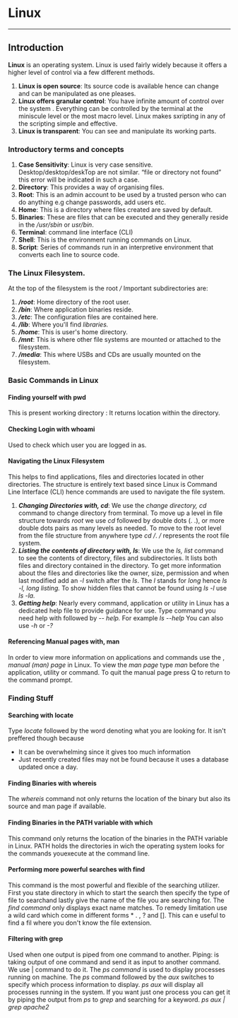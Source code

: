 # 	Linux
***
## Introduction
__Linux__ is an operating system. Linux is used fairly widely because it offers a higher level of control via a few different methods.
1. __Linux is open source__: Its source code is available hence can change and can be manipulated as one pleases.
2. __Linux offers granular control__: You have infinite amount of control over the system . Everything can be controlled by the terminal at the miniscule level or the most macro level. Linux makes sxripting in any of the scripting simple and effective.
3. __Linux is transparent__: You can see and manipulate its working parts.
### Introductory terms and concepts
1. __Case Sensitivity__: Linux is very case sensitive. Desktop/desktop/deskTop are not similar. “file or directory not
found” this error will be indicated in such a case.
2. __Directory__: This provides a way of organising files. 
3. __Root__: This is an admin account to be used by a trusted person who can do anything e.g change passwords, add users etc.
4. __Home__: This is a directory where files created are saved by default.
5. __Binaries__: These are files that can be executed and they generally reside in the */usr/sbin* or *usr/bin*.
6. __Terminal__: command line interface (CLI)
7. __Shell__: This is the environment running commands on Linux. 
8. __Script__: Series of commands run in an interpretive environment that converts each line to source code.
### The Linux Filesystem.
At the top of the filesystem is the root */*
Important subdirectories are:
1. __*/root*__: Home directory of the root user.
2. __*/bin*__: Where application binaries reside.
3. __*/etc*__: The configuration files are contained here. 
4. __*/lib*__: Where you'll find *libraries.*
5. __*/home*__: This is user's home directory.
6. __*/mnt*__: This is where other file systems are mounted or attached to the filesystem.
7. __*/media*__: This where USBs and CDs are usually mounted on the filesystem.
### Basic Commands in Linux

#### Finding yourself with pwd
This is present working directory : It returns location within the directory.

#### Checking Login with whoami
Used to check which user you are logged in as.

#### Navigating the Linux Filesystem
This helps to find applications, files and directories located in other directories. The structure is entirely text based since Linux is Command Line Interface (CLI)
hence commands are used to navigate the file system. 
1. __*Changing Directories with, cd*__: We use the *change directory, cd* command to change directory from terminal.
To move up a level in file structure towards *root* we use *cd* followed by double dots (. .), or more double dots pairs as many levels as needed.
To move to the root level from the file structure from anywhere type *cd  /*.  */* represents the root file system.
2. __*Listing the contents of directory with, ls*__: We use the *ls, list* command to see the contents of directory, files and subdirectories.
It lists both files and directory contained in the directory.
To get more information about the files and directories like the owner, size, permission and when last modified add an *-l* switch after the *ls*. The *l* stands for *long* hence *ls -l, long listing.*
To show hidden files that cannot be found using *ls -l* use *ls -la.*
3. __*Getting help*__: Nearly every command, application or utility in Linux has a dedicated help file to provide guidance for use.
Type command you need help with followed by *-- help.* For example *ls --help*
You can also use *-h* or *-?*

#### Referencing Manual pages with, man
In order to view more information on applications and commands use the , *manual (man) page* in Linux.
To view the *man page* type *man* before the application, utility or command.
To quit the manual page press Q to return to the command prompt.

### Finding Stuff

#### Searching with locate
Type *locate* followed by the word denoting what you are looking for. 
It isn't preffered though because 
- It can be overwhelming since it gives too much information
- Just recently created files may not be found because it uses a database updated once a day.

#### Finding Binaries with whereis
The *whereis* command not only returns the location of the binary but also its source and man page if available.

#### Finding Binaries in the PATH variable with which
This command only returns the location of the binaries in the PATH variable in Linux. PATH holds the directories in wich the operating system looks for the commands youexecute at the command line.

#### Performing more powerful searches with find
This command is the most powerful and flexible of the searching utilizer. First you state directory in which to start the search then specify the type of file to searchand lastly give the name of the file you are searching for. 
The *find command* only displays exact name matches. To remedy limitation use a wild card which come in different forms * . , ? and []. This can e useful to find a fil where you don't know the file extension.

#### Filtering with grep
Used when one output is piped from one command to another.
Piping: is taking output of one command and send it as input to another command. We use | command to do it. 
The *ps command* is used to display processes running on machine.
The *ps* command followed by the *aux* switches to specify which process information to display.
*ps aux* will display all processes running in the system.
If you want just one process you can get it by piping the output from *ps* to *grep* and searching for a keyword. *ps aux | grep apache2*




